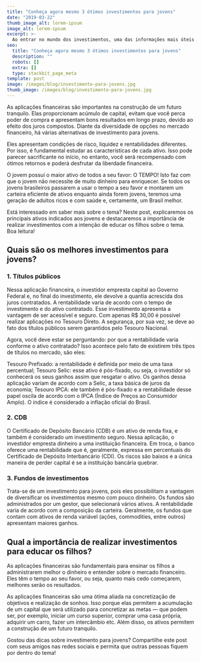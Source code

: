```yaml
---
title: "Conheça agora mesmo 3 ótimos investimentos para jovens"
date: "2019-03-22"
thumb_image_alt: lorem-ipsum
image_alt: lorem-ipsum
excerpt: >-
  Ao entrar no mundo dos investimentos, uma das informações mais úteis para começar a aplicar é saber o seu perfil. Isto porque esse dado funciona como uma espécie de norte para entender sua tolerância a riscos e também quais são as melhores aplicações para os seus objetivos.
seo:
  title: "Conheça agora mesmo 3 ótimos investimentos para jovens"
  description: ""
  robots: []
  extra: []
  type: stackbit_page_meta
template: post
image: /images/blog/investimento-para-jovens.jpg
thumb_image: /images/blog/investimento-para-jovens.jpg
---
```


As aplicações financeiras são importantes na construção de um futuro tranquilo. Elas proporcionam acúmulo de capital, evitam que você perca poder de compra e apresentam bons resultados em longo prazo, devido ao efeito dos juros compostos. Diante da diversidade de opções no mercado financeiro, há várias alternativas de investimento para jovens.

Eles apresentam condições de risco, liquidez e rentabilidades diferentes. Por isso, é fundamental estudar as características de cada ativo. Isso pode parecer sacrificante no início, no entanto, você será recompensado com ótimos retornos e poderá desfrutar da liberdade financeira.

O jovem possui o maior ativo de todos a seu favor: O TEMPO! Isto faz com que o jovem não necessite de muito dinheiro para enriquecer. Se todos os jovens brasileiros passarem a usar o tempo a seu favor e montarem um carteira eficiente de ativos enquanto ainda forem jovens, teremos uma geração de adultos ricos e com saúde e, certamente, um Brasil melhor.

Está interessado em saber mais sobre o tema? Neste post, explicaremos os principais ativos indicados aos jovens e destacaremos a importância de realizar investimentos com a intenção de educar os filhos sobre o tema. Boa leitura!

## Quais são os melhores investimentos para jovens?

### 1. Títulos públicos

Nessa aplicação financeira, o investidor empresta capital ao Governo Federal e, no final do investimento, ele devolve a quantia acrescida dos juros contratados. A rentabilidade varia de acordo com o tempo de investimento e do ativo contratado. Esse investimento apresenta a vantagem de ser acessível e seguro. Com apenas R$ 30,00 é possível realizar aplicações no Tesouro Direto. A segurança, por sua vez, se deve ao fato dos títulos públicos serem garantidos pelo Tesouro Nacional.

Agora, você deve estar se perguntando: por que a rentabilidade varia conforme o ativo contratado? Isso acontece pelo fato de existirem três tipos de títulos no mercado, são eles:

Tesouro Prefixado: a rentabilidade é definida por meio de uma taxa percentual;
Tesouro Selic: esse ativo é pós-fixado, ou seja, o investidor só conhecerá os seus ganhos assim que resgatar o ativo. Os ganhos dessa aplicação variam de acordo com a Selic, a taxa básica de juros da economia;
Tesouro IPCA: ele também é pós-fixado e a rentabilidade desse papel oscila de acordo com o IPCA (Índice de Preços ao Consumidor Amplo). O índice é considerado a inflação oficial do Brasil.

### 2. CDB

O Certificado de Depósito Bancário (CDB) é um ativo de renda fixa, e também é considerado um investimento seguro. Nessa aplicação, o investidor empresta dinheiro a uma instituição financeira. Em troca, o banco oferece uma rentabilidade que é, geralmente, expressa em percentuais do Certificado de Depósito Interbancário (CDI). Os riscos são baixos e a única maneira de perder capital é se a instituição bancária quebrar.

### 3. Fundos de investimentos

Trata-se de um investimento para jovens, pois eles possibilitam a vantagem de diversificar os investimentos mesmo com pouco dinheiro. Os fundos são administrados por um gestor, que selecionará vários ativos. A rentabilidade varia de acordo com a composição da carteira. Geralmente, os fundos que contam com ativos de renda variável (ações, commodities, entre outros) apresentam maiores ganhos.

## Qual a importância de realizar investimentos para educar os filhos?

As aplicações financeiras são fundamentais para ensinar os filhos a administrarem melhor o dinheiro e entender sobre o mercado financeiro. Eles têm o tempo ao seu favor, ou seja, quanto mais cedo começarem, melhores serão os resultados.

As aplicações financeiras são uma ótima aliada na concretização de objetivos e realização de sonhos. Isso porque elas permitem a acumulação de um capital que será utilizado para concretizar as metas — que podem ser, por exemplo, iniciar um curso superior, comprar uma casa própria, adquirir um carro, fazer um intercâmbio etc. Além disso, os ativos permitem a construção de um futuro tranquilo.

Gostou das dicas sobre investimento para jovens? Compartilhe este post com seus amigos nas redes sociais e permita que outras pessoas fiquem por dentro do tema!
